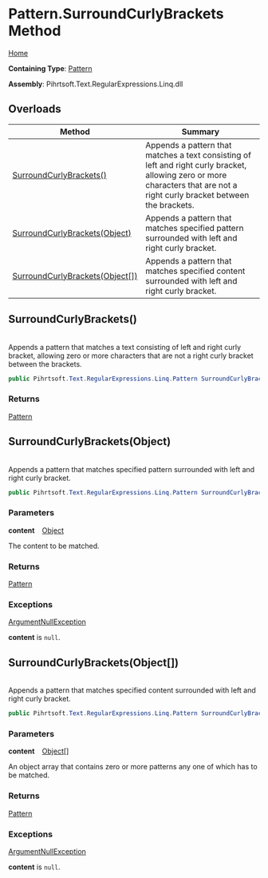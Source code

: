 # Pattern\.SurroundCurlyBrackets Method

[Home](../../../../../../README.md)

**Containing Type**: [Pattern](../README.md)

**Assembly**: Pihrtsoft\.Text\.RegularExpressions\.Linq\.dll

## Overloads

| Method | Summary |
| ------ | ------- |
| [SurroundCurlyBrackets()](#Pihrtsoft_Text_RegularExpressions_Linq_Pattern_SurroundCurlyBrackets) | Appends a pattern that matches a text consisting of left and right curly bracket, allowing zero or more characters that are not a right curly bracket between the brackets\. |
| [SurroundCurlyBrackets(Object)](#Pihrtsoft_Text_RegularExpressions_Linq_Pattern_SurroundCurlyBrackets_System_Object_) | Appends a pattern that matches specified pattern surrounded with left and right curly bracket\. |
| [SurroundCurlyBrackets(Object\[\])](#Pihrtsoft_Text_RegularExpressions_Linq_Pattern_SurroundCurlyBrackets_System_Object___) | Appends a pattern that matches specified content surrounded with left and right curly bracket\. |

## SurroundCurlyBrackets\(\) <a name="Pihrtsoft_Text_RegularExpressions_Linq_Pattern_SurroundCurlyBrackets"></a>

\
Appends a pattern that matches a text consisting of left and right curly bracket, allowing zero or more characters that are not a right curly bracket between the brackets\.

```csharp
public Pihrtsoft.Text.RegularExpressions.Linq.Pattern SurroundCurlyBrackets()
```

### Returns

[Pattern](../README.md)

## SurroundCurlyBrackets\(Object\) <a name="Pihrtsoft_Text_RegularExpressions_Linq_Pattern_SurroundCurlyBrackets_System_Object_"></a>

\
Appends a pattern that matches specified pattern surrounded with left and right curly bracket\.

```csharp
public Pihrtsoft.Text.RegularExpressions.Linq.Pattern SurroundCurlyBrackets(object content)
```

### Parameters

**content** &ensp; [Object](https://docs.microsoft.com/en-us/dotnet/api/system.object)

The content to be matched\.

### Returns

[Pattern](../README.md)

### Exceptions

[ArgumentNullException](https://docs.microsoft.com/en-us/dotnet/api/system.argumentnullexception)

**content** is `null`\.

## SurroundCurlyBrackets\(Object\[\]\) <a name="Pihrtsoft_Text_RegularExpressions_Linq_Pattern_SurroundCurlyBrackets_System_Object___"></a>

\
Appends a pattern that matches specified content surrounded with left and right curly bracket\.

```csharp
public Pihrtsoft.Text.RegularExpressions.Linq.Pattern SurroundCurlyBrackets(params object[] content)
```

### Parameters

**content** &ensp; [Object](https://docs.microsoft.com/en-us/dotnet/api/system.object)\[\]

An object array that contains zero or more patterns any one of which has to be matched\.

### Returns

[Pattern](../README.md)

### Exceptions

[ArgumentNullException](https://docs.microsoft.com/en-us/dotnet/api/system.argumentnullexception)

**content** is `null`\.

